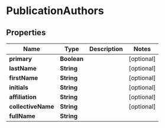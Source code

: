 # PublicationAuthors

## Properties
Name | Type | Description | Notes
------------ | ------------- | ------------- | -------------
**primary** | **Boolean** |  |  [optional]
**lastName** | **String** |  |  [optional]
**firstName** | **String** |  |  [optional]
**initials** | **String** |  |  [optional]
**affiliation** | **String** |  |  [optional]
**collectiveName** | **String** |  |  [optional]
**fullName** | **String** |  | 
